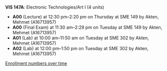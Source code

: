 **VIS 147A**: Electronic Technologies/Art I (4 units)

- **A00** (Lecture) at 12:30 pm–2:20 pm on Thursday at SME 149 by Akten, Mehmet (A16713957)
- **A00** (Final Exam) at 11:30 am–2:29 pm on Tuesday at SME 149 by Akten, Mehmet (A16713957)
- **A01** (Lab) at 10:00 am–11:50 am on Tuesday at SME 302 by Akten, Mehmet (A16713957)
- **A02** (Lab) at 12:00 pm–1:50 pm on Tuesday at SME 302 by Akten, Mehmet (A16713957)

[Enrollment numbers over time](./VIS147A.tsv)
